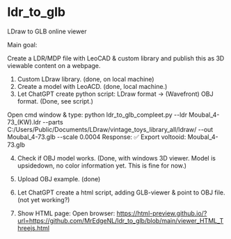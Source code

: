 # ldr_to_glb
LDraw to GLB online viewer

Main goal:

Create a LDR/MDP file with LeoCAD & custom library and publish this as 3D viewable content on a webpage.

1. Custom LDraw library. (done, on local machine)
2. Create a model with LeoACD. (done, local machine.)
3. Let ChatGPT create python script: LDraw format → (Wavefront) OBJ format. (Done, see script.)

Open cmd window & type:
python ldr_to_glb_compleet.py --ldr Moubal_4-73_(KW).ldr --parts C:/Users/Public/Documents/LDraw/vintage_toys_library_all/ldraw/ --out Moubal_4-73.glb --scale 0.0004
Response:
✅ Export voltooid: Moubal_4-73.glb

4. Check if OBJ model works. (Done, with windows 3D viewer. Model is upsidedown, no color information yet. This is fine for now.)

5. Upload OBJ example. (done)
6. Let ChatGPT create a html script, adding GLB-viewer & point to OBJ file. (not yet working?)
7. Show HTML page:
Open browser:
https://html-preview.github.io/?url=https://github.com/MrEdgeNL/ldr_to_glb/blob/main/viewer_HTML_Threejs.html
